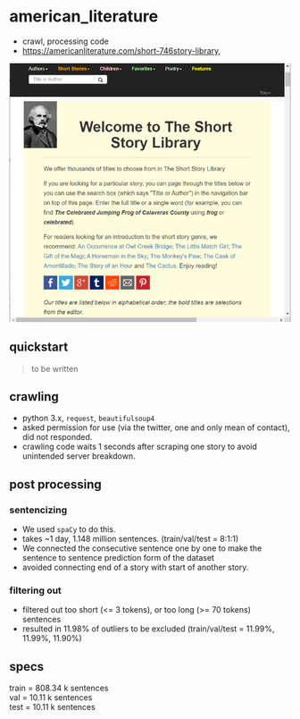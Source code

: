 # american_literature
- crawl, processing code
- https://americanliterature.com/short-746story-library,

![](ALSS_web.png)

## quickstart
> to be written

## crawling
- python 3.x, <code>request</code>, <code>beautifulsoup4</code>
- asked permission for use (via the twitter, one and only mean of contact), did not responded.
- crawling code waits 1 seconds after scraping one story to avoid unintended server breakdown.

## post processing
### sentencizing 
- We used <code>spaCy</code> to do this.
- takes ~1 day, 1.148 million sentences. (train/val/test = 8:1:1)
- We connected the consecutive sentence one by one to make the sentence to sentence prediction form of the dataset
- avoided connecting end of a story with start of another story. 
### filtering out
- filtered out too short (<= 3 tokens), or too long (>= 70 tokens) sentences
- resulted in 11.98\% of outliers to be excluded (train/val/test = 11.99\%, 11.99\%, 11.90\%)

## specs
train = 808.34 k sentences     
val = 10.11 k sentences      
test = 10.11 k sentences 
